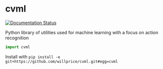 # cvml
[![Documentation Status](https://readthedocs.org/projects/cvml/badge/?version=latest)](https://cvml.readthedocs.io/en/latest/?badge=latest)

Python library of utilities used for machine learning with a focus on action recognition

```python
import cvml
```

Install with `pip install -e git+https://github.com/willprice/cvml.git#egg=cvml`
